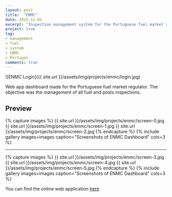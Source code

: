 ```yaml
---
layout: post
title:  "ENMC"
date: 2015-12-01
excerpt: "Inspection management system for the Portuguese fuel market regulator"
project: true
tag:
- management 
- fuel
- system
- ENMC
- Portugal
comments: true
---
```


![ENMC Login]({{ site.url }}/assets/img/projects/enmc/login.jpg)     
     
 Web app dashboard made for the Portuguese fuel market regulator. The objective was the management of all fuel and posts inspections.

## Preview

{% capture images %}
	{{ site.url }}/assets/img/projects/enmc/screen-0.jpg
	{{ site.url }}/assets/img/projects/enmc/screen-1.jpg
	{{ site.url }}/assets/img/projects/enmc/screen-2.jpg
{% endcapture %}
{% include gallery images=images caption="Screenshots of ENMC Dashboard" cols=3 %}

---

{% capture images %}
	{{ site.url }}/assets/img/projects/enmc/screen-3.jpg
	{{ site.url }}/assets/img/projects/enmc/screen-4.jpg
	{{ site.url }}/assets/img/projects/enmc/screen-5.jpg
{% endcapture %}
{% include gallery images=images caption="Screenshots of ENMC Dashboard" cols=3 %}      
      
You can find the online web application [here](http://extranet.stepahead.pt/enmc/)
